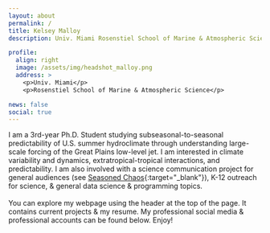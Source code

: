 ```yaml
---
layout: about
permalink: /
title: Kelsey Malloy
description: Univ. Miami Rosenstiel School of Marine & Atmospheric Science

profile:
  align: right
  image: /assets/img/headshot_malloy.png
  address: >
    <p>Univ. Miami</p>
    <p>Rosenstiel School of Marine & Atmospheric Science</p>

news: false
social: true
---
```


I am a 3rd-year Ph.D. Student studying subseasonal-to-seasonal predictability of U.S. summer hydroclimate through understanding large-scale forcing of the Great Plains low-level jet. I am interested in climate variability and dynamics, extratropical-tropical interactions, and predictability. I am also involved with a science communication project for general audiences (see [Seasoned Chaos](http://seasonedchaos.github.io){:target="\_blank"}), K-12 outreach for science, & general data science & programming topics.
<br><br>
You can explore my webpage using the header at the top of the page. It contains current projects & my resume. My professional social media & professional accounts can be found below. Enjoy!
